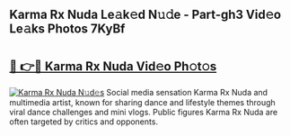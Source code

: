 ## Karma Rx Nuda Le𝚊k𝚎d N𝚞𝚍e - Part-gh3 Vid𝚎o Le𝚊ks Photos 7KyBf

# <h2><a href="http://fbf5qr5.evod.top/?m=Karma+Rx+Nuda">🔗 👉🔴 Karma Rx Nuda Vid𝚎o Ph𝚘t𝚘s</a></h2>

[![Karma Rx Nuda N𝚞d𝚎s](https://i.imgur.com/8V9OHl7.gif)](http://fbf5qr5.evod.top/?m=Karma+Rx+Nuda)
Social media sensation Karma Rx Nuda and multimedia artist, known for sharing dance and lifestyle themes through viral dance challenges and mini vlogs. Public figures Karma Rx Nuda are often targeted by critics and opponents. 
